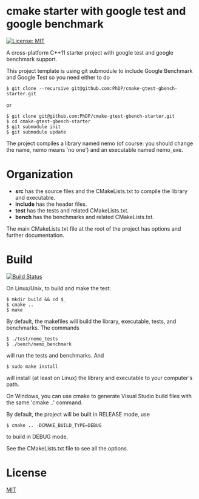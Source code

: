 # cmake starter with google test and google benchmark
[![License: MIT](https://img.shields.io/badge/License-MIT-blue.svg)](https://opensource.org/licenses/MIT)

A cross-platform C++11 starter project with google test and google benchmark
support.

This project template is using git submodule to include Google Benchmark and Google Test so
you need either to do

    $ git clone --recursive git@github.com:PhDP/cmake-gtest-gbench-starter.git

or

    $ git clone git@github.com:PhDP/cmake-gtest-gbench-starter.git
    $ cd cmake-gtest-gbench-starter
    $ git submodule init
    $ git submodule update

The project compiles a library named nemo (of course: you should change the
name, nemo means 'no one') and an executable named nemo_exe.

# Organization

* **src** has the source files and the CMakeLists.txt to compile the library and executable.
* **include** has the header files.
* **test** has the tests and related CMakeLists.txt.
* **bench** has the benchmarks and related CMakeLists.txt.

The main CMakeLists.txt file at the root of the project has options and further
documentation.

# Build
[![Build Status](https://travis-ci.org/PhDP/cmake-gtest-gbench-starter.svg?branch=master)](https://travis-ci.org/PhDP/cmake-gtest-gbench-starter)

On Linux/Unix, to build and make the test:

    $ mkdir build && cd $_
    $ cmake ..
    $ make

By default, the makefiles will build the library, executable, tests,
and benchmarks. The commands

    $ ./test/nemo_tests
    $ ./bench/nemo_benchmark

will run the tests and benchmarks. And

    $ sudo make install

will install (at least on Linux) the library and executable to your computer's
path.

On Windows, you can use cmake to generate Visual Studio build files with
the same 'cmake ..' command.

By default, the project will be built in RELEASE mode, use

    $ cmake .. -DCMAKE_BUILD_TYPE=DEBUG

to build in DEBUG mode.

See the CMakeLists.txt file to see all the options.

# License

[MIT](http://opensource.org/licenses/MIT)

